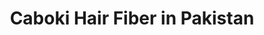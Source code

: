 ---
title: "Caboki Hair Fiber in Pakistan"
url: /karachi/caboki-hair-fiber-in-pakistan/
shop: Bücher
---